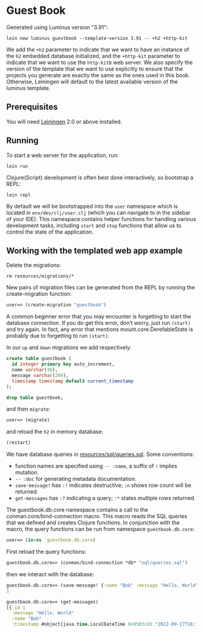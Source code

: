 # Guest Book

Generated using Luminus version "3.91":
```shell
lein new luminus guestbook --template-version 3.91 -- +h2 +http-kit
```

We add the `+h2` parameter to indicate that we want to have an instance of the `h2` embedded database initialized, and the `+http-kit` parameter to indicate that we want to use the `http-kit8` web server.
We also specify the version of the template that we want to use explicitly to ensure that the projects you generate are exactly the same as the ones used in this book. Otherwise, Leiningen will default to the latest available version of the luminus template.

## Prerequisites

You will need [Leiningen][1] 2.0 or above installed.

[1]: https://github.com/technomancy/leiningen

## Running

To start a web server for the application, run:
```shell
lein run 
```

Clojure(Script) development is often best done interactively, so bootstrap a REPL:
```shell
lein repl
```
By default we will be bootstrapped into the `user` namespace which is located in `env/dev/clj/user.clj` (which you can navigate to in the sidebar of your IDE).
This namespace contains helper functions for handling various development tasks, including `start` and `stop` functions that allow us to control the state of the application.

## Working with the templated web app example

Delete the migrations:
```shell
rm resources/migrations/*
```

New pairs of migration files can be generated from the REPL by running the create-migration function:
```clojure
user=> (create-migration "guestbook")
```

A common beginner error that you may encounter is forgetting to start the database connection.
If you do get this error, don’t worry, just run `(start)` and try again.
In fact, any error that mentions mount.core.DerefableState is probably due to forgetting to run `(start)`.

In our `up` and `down` migrations we add respectively:
```sql
create table guestbook (
  id integer primary key auto_increment,
  name varchar(30),
  message varchar(200),
  timestamp timestamp default current_timestamp
);

drop table guestbook;
```

and then `migrate`:
```clojure
user=> (migrate)
```

and reload the `h2` in memory database:
```clojure
(restart)
```

We have database queries in [resources/sql/queries.sql](resources/sql/queries.sql). Some conventions:
- function names are specified using `-- :name`, a suffix of `!` implies mutation.
- `-- :doc` for generating metadata documentation.
- `save-message!` has `:!` indicates destructive; `:n` shows row count will be returned.
- `get-messages` has `:?` indicating a query; `:*` states multiple rows returned.

The guestbook.db.core namespace contains a call to the conman.core/bind-connection macro.
This macro reads the SQL queries that we defined and creates Clojure functions.
In conjunction with the macro, the query functions can be run from namespace `guestbook.db.core`:

```clojure
user=> (in-ns 'guestbook.db.core)
```

First reload the query functions:
```clojure
guestbook.db.core=> (conman/bind-connection *db* "sql/queries.sql")
```

then we interact with the database:
```clojure
guestbook.db.core=> (save-message! {:name "Bob" :message "Hello, World"})
1

guestbook.db.core=> (get-messages)
[{:id 1
  :message "Hello, World"
  :name "Bob"
  :timestamp #object[java.time.LocalDateTime 0x9503cd1 "2022-09-17T18:13:44.033"]}]
```